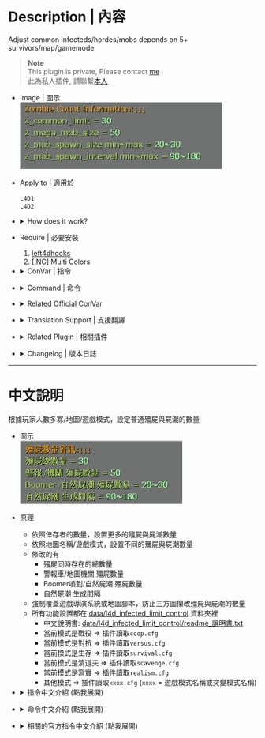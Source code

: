# Description | 內容
Adjust common infecteds/hordes/mobs depends on 5+ survivors/map/gamemode

> __Note__ <br/>
This plugin is private, Please contact [me](https://github.com/fbef0102/Game-Private_Plugin#私人插件列表-private-plugins-list)<br/>
此為私人插件, 請聯繫[本人](https://github.com/fbef0102/Game-Private_Plugin#私人插件列表-private-plugins-list)

* Image | 圖示
	<br/>![l4d_infected_limit_control_1](image/l4d_infected_limit_control_1.jpg)

* Apply to | 適用於
	```
	L4D1
	L4D2
	```

* <details><summary>How does it work?</summary>

	* Set the following depends on the numbers of survivors/map/gamemode
		* Common infected limit
		* Amount of zombies to spawn in Map Event horde/Alarm horde/Director Panic Event
		* Amount of zombies to spawn in natural hordes/z_spawn mob/boomer hordes/bile bomb
		* Time in seconds between natural horde spawns
	* Override limit in director vscript, prevent custom map from changing common infected limit
	* All settings are in [data/l4d_infected_limit_control](data/l4d_infected_limit_control) folder
		* Please Read: [data/l4d_infected_limit_control/readme_說明書.txt](data/l4d_infected_limit_control/readme_說明書.txt)
		* Run coop mode => plugin reads ```coop.cfg```
		* Run versus mode => plugin reads```versus.cfg```
		* Run survival mode => plugin reads```survival .cfg```
		* Run scavenge mode => plugin reads```scavenge.cfg```
		* Run realism mode => plugin reads```realism.cfg```
		* Run mutation gamemode => plugin reads```xxxx.cfg``` (```xxxx``` = mutation name)
</details>

* Require | 必要安裝
	1. [left4dhooks](https://forums.alliedmods.net/showthread.php?t=321696)
	2. [[INC] Multi Colors](https://github.com/fbef0102/L4D1_2-Plugins/releases/tag/Multi-Colors)

* <details><summary>ConVar | 指令</summary>

	* cfg/sourcemod/l4d_infected_limit_control.cfg
		```php
		// 0=Plugin off, 1=Plugin on. (type !zminfo to see zombie count information)
		l4d_infected_limit_control_enable "1"

		// 1=Enable notify, 0=Disable notify
		l4d_infected_limit_control_hint "1"

		// How to calculate numbers of survivors, 0=Alive, 1=Dead+Alive
		l4d_infected_limit_control_calculate_sur "1"

		// Which xxxx.cfg file should this plugin read for settings in data/l4d_infected_limit_control folder (Ex: "custom_no_zombie" = reads custom_no_zombie.cfg)
		// Empty=By default, reads xxxx.cfg (xxxx = gamemode or mutation name).
		l4d_infected_limit_control_read_data ""
		```
</details>

* <details><summary>Command | 命令</summary>

	* **Check Zombie count information**
		```php
		sm_zminfo
		```
</details>

* <details><summary>Related Official ConVar</summary>

	* This plugin already modified the following cvars, you don't need to change.

	| ConVar/Command  					| Parameters or default value 	| Effect|
	| -------------|:-----------------:|:-------------:|
	| z_common_limit 					| 30   | How many common infecteds we can have at once.
	| z_mega_mob_size          			| 50   | Amount of zombies to spawn in Map Event horde & Alarm horde & Director Panic Event 
	| z_mob_spawn_min_size          	| 10   | Minimum amount of zombies to spawn in natural hordes & z_spawn mob & boomer hordes & bile bomb
	| z_mob_spawn_max_size          	| 30   | Maximum amount of zombies to spawn in natural hordes & z_spawn mob & boomer hordes & bile bomb
	| z_mob_spawn_min_interval_easy     | 120  | Minimum time in seconds between natural horde spawns on easy difficulty
	| z_mob_spawn_min_interval_normal   | 90   | Minimum time in seconds between natural horde spawns on normal difficulty
	| z_mob_spawn_min_interval_hard     | 90   | Minimum time in seconds between natural horde spawns on hard difficulty
	| z_mob_spawn_min_interval_expert   | 90   | Minimum time in seconds between natural horde spawns on impossible difficulty
	| z_mob_spawn_max_interval_easy     | 240  | Maximum time in seconds between natural horde spawns on easy difficulty
	| z_mob_spawn_max_interval_normal   | 180  | Maximum time in seconds between natural horde spawns on normal difficulty
	| z_mob_spawn_max_interval_hard     | 180  | Maximum time in seconds between natural horde spawns on hard difficulty
	| z_mob_spawn_max_interval_expert   | 180  | Maximum time in seconds between natural horde spawns on impossible difficulty
</details>

* <details><summary>Translation Support | 支援翻譯</summary>

	```
	English
	繁體中文
	简体中文
	```
</details>

* <details><summary>Related Plugin | 相關插件</summary>

	1. [MultiSlots](https://github.com/fbef0102/L4D1_2-Plugins/tree/master/l4dmultislots): Allows additional survivor players in server when 5+ player joins the server
		* 創造5位以上倖存者遊玩伺服器
	2. [l4dinfectedbots](https://github.com/fbef0102/L4D1_2-Plugins/tree/master/l4dmultislots): Spawns multi infected bots in any mode + allows playable special infected in coop/survival + unlock infected slots (10 VS 10 available)
		* 多特感生成插件，倖存者人數越多，生成的特感越多，且不受遊戲特感數量限制 + 解除特感隊伍的人數限制 (可達成對抗 10 VS 10 玩法)
	3. [Common Limiter](https://forums.alliedmods.net/showthread.php?t=338337): Limit number of common infected to the z_common_limit cvar value
		* 地圖上的殭屍數量不會超過指令設定的數值 (以防止地圖腳本狂刷殭屍數量)
</details>

* <details><summary>Changelog | 版本日誌</summary>

	* v1.6 (2025-1-30)
		* Update data file
		* Control natural horde spawn interval

	* v1.5 (2024-10-12)
		* Dynamic adjust depends on map
		* Update Data file
		* Rename plugin name: l4d2_auto_add_zombie -> l4d_infected_limit_control

	* v1.4 (2024-8-23)
		* Update cvars
		* Add Data file

	* v1.3 (2024-7-11)
		* Add dynamic adjust after final rescue starts
		* Update Cvars

	* v1.2 (2023-12-18)
		* Override Director Scripts

	* v1.1 (2023-12-7)
		* When final rescue starts, disable Dynamic Adjust and restore all official cvars to default value.
		* Prevent too many common infected and horde keep coming, cause final stage stuck

	* v1.0 (2023-11-29)
		* Initial Release
</details>

- - - -
# 中文說明
根據玩家人數多寡/地圖/遊戲模式，設定普通殭屍與屍潮的數量

* 圖示
	<br/>![zho/l4d_infected_limit_control_1](image/zho/l4d_infected_limit_control_1.jpg)

* 原理
	* 依照倖存者的數量，設置更多的殭屍與屍潮數量
	* 依照地圖名稱/遊戲模式，設置不同的殭屍與屍潮數量
	* 修改的有
		* 殭屍同時存在的總數量
		* 警報車/地圖機關 殭屍數量
		* Boomer噴到/自然屍潮 殭屍數量
		* 自然屍潮 生成間隔
	* 強制覆蓋遊戲導演系統或地圖腳本，防止三方圖攥改殭屍與屍潮的數量
	* 所有功能設置都在 [data/l4d_infected_limit_control](data/l4d_infected_limit_control) 資料夾裡
		* 中文說明書: [data/l4d_infected_limit_control/readme_說明書.txt](data/l4d_infected_limit_control/readme_說明書.txt)
		* 當前模式是戰役 => 插件讀取```coop.cfg```
		* 當前模式是對抗 => 插件讀取```versus.cfg```
		* 當前模式是生存 => 插件讀取```survival.cfg```
		* 當前模式是清道夫 => 插件讀取```scavenge.cfg```
		* 當前模式是寫實 => 插件讀取```realism.cfg```
		* 其他模式 => 插件讀取```xxxx.cfg``` (```xxxx``` = 遊戲模式名稱或突變模式名稱)

* <details><summary>指令中文介紹 (點我展開)</summary>

	* cfg/sourcemod/l4d_infected_limit_control.cfg
		```php
		// 0=關閉插件, 1=啟動插件 (輸入 !zminfo 隨時查看當下的殭屍數量狀態)
		l4d_infected_limit_control_enable "1"

		// 1=啟用提示, 0=關閉提示
		l4d_infected_limit_control_hint "1"

		// 如何計算倖存者數量, 0=只計算活著, 1=死亡+活著
		l4d_infected_limit_control_calculate_sur "1"

		// 自訂此插件位於data/l4d_infected_limit_control資料夾想要讀取的文件名稱 (譬如: "custom_no_zombie"，此插件讀取 custom_no_zombie.cfg)
		// 留白=插件預設讀取xxxx.cfg (xxxx = 遊戲模式名稱或突變模式名稱).
		l4d_infected_limit_control_read_data ""
		```
</details>

* <details><summary>命令中文介紹 (點我展開)</summary>

	* **查看目前的殭屍數量狀態**
		```php
		sm_zminfo
		```
</details>

* <details><summary>相關的官方指令中文介紹 (點我展開)</summary>

	* 這個插件已經修改以下指令, 你無須更動

	| 指令  				| 預設值 	| 效果 |
	| -------------|:-----------------:|:-------------:|
	| z_common_limit 					| 30   | 地圖上殭屍同時存在的總數量
	| z_mega_mob_size          			| 50   | 警報車/地圖機關/導演屍潮 生成的殭屍數量.
	| z_mob_spawn_min_size          	| 10   | Boomer噴到/自然屍潮/膽汁瓶/z_spawn mob 最少生成的殭屍數量
	| z_mob_spawn_max_size          	| 30   | Boomer噴到/自然屍潮/膽汁瓶/z_spawn mob 最多生成的殭屍數量
	| z_mob_spawn_min_interval_easy     | 120  | 簡單難度: 自然屍潮生成最短間隔 (秒)
	| z_mob_spawn_min_interval_normal   | 90   | 一般難度: 自然屍潮生成最短間隔 (秒)
	| z_mob_spawn_min_interval_hard     | 90   | 進階難度: 自然屍潮生成最短間隔 (秒)
	| z_mob_spawn_min_interval_expert   | 90   | 專家難度: 自然屍潮生成最短間隔 (秒)
	| z_mob_spawn_max_interval_easy     | 240  | 簡單難度: 自然屍潮生成最長間隔 (秒)
	| z_mob_spawn_max_interval_normal   | 180  | 一般難度: 自然屍潮生成最長間隔 (秒)
	| z_mob_spawn_max_interval_hard     | 180  | 進階難度: 自然屍潮生成最長間隔 (秒)
	| z_mob_spawn_max_interval_expert   | 180  | 專家難度: 自然屍潮生成最長間隔 (秒)
</details>
